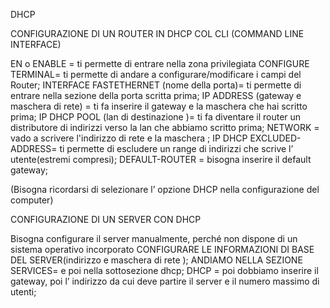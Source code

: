 DHCP

CONFIGURAZIONE DI UN ROUTER IN DHCP COL CLI (COMMAND LINE INTERFACE)

EN o ENABLE = ti permette di entrare nella zona privilegiata
CONFIGURE TERMINAL= ti permette di andare a configurare/modificare i campi del Router;
INTERFACE FASTETHERNET (nome della porta)= ti permette di entrare nella sezione della porta scritta prima;
IP ADDRESS (gateway e maschera di rete) = ti fa inserire il gateway e la maschera che hai scritto prima;
IP DHCP  POOL (lan di destinazione )= ti fa diventare il router un distributore di indirizzi verso la lan che abbiamo scritto prima;
NETWORK = vado a scrivere l'indirizzo di rete e la maschera ;
IP DHCP EXCLUDED-ADDRESS= ti permette di escludere un range di indirizzi che scrive l’ utente(estremi compresi);
DEFAULT-ROUTER = bisogna inserire il default gateway;

(Bisogna ricordarsi di selezionare l’ opzione DHCP nella configurazione del computer)

CONFIGURAZIONE DI UN SERVER CON DHCP 

Bisogna configurare il server manualmente, perché non dispone di un sistema operativo incorporato
CONFIGURARE LE INFORMAZIONI DI BASE DEL SERVER(indirizzo e maschera di rete );
ANDIAMO NELLA SEZIONE SERVICES= e poi nella sottosezione dhcp;
DHCP = poi dobbiamo inserire il gateway, poi l’ indirizzo da cui deve partire il server e il numero massimo di utenti;

